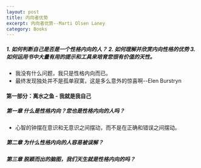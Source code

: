 ```yaml
---
layout: post
title: 内向者优势
excerpt: 内向者优势--Marti Olsen Laney
category: Books
---
```


##### 1. 如何判断自己是否是一个性格内向的人？ 2. 如何理解并欣赏内向性格的优势 3. 如何运用书中大量有用的提示和工具来培育您很有价值的天性。

- 我没有什么问题，我只是性格内向而已。
- 最终发现独处并不是孤单寂寞，这是多么意外的惊喜啊--Elen Burstryn

#### 第一部分：离水之鱼    - 我就是我自己

##### 第一章 什么是性格内向？您也是性格内向的人吗？

- 心智的钟摆在意识和无意识之间摆动，而不是在正确和错误之间摆动。

##### 第二章 为什么性格内向的人容易被误解？

##### 第三章 脱颖而出的脑图，我们天生就是性格内向的吗？
